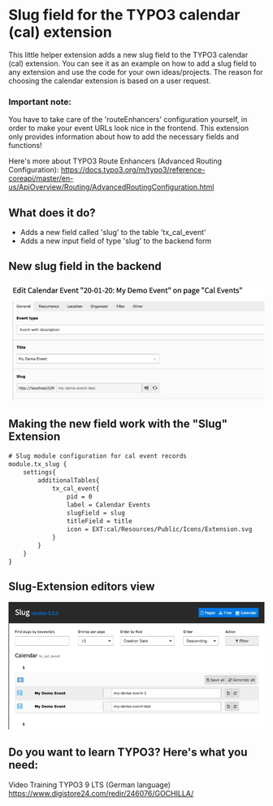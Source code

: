 # Slug field for the TYPO3 calendar (cal) extension
This little helper extension adds a new slug field to the TYPO3 calendar (cal) extension. You can see it as an example on how to add a slug field to any extension and use the code for your own ideas/projects. The reason for choosing the calendar extension is based on a user request.

### Important note:
You have to take care of the 'routeEnhancers' configuration yourself, in order to make your event URLs look nice in the frontend. This extension only provides information about how to add the necessary fields and functions!

Here's more about TYPO3 Route Enhancers (Advanced Routing Configuration):
https://docs.typo3.org/m/typo3/reference-coreapi/master/en-us/ApiOverview/Routing/AdvancedRoutingConfiguration.html

## What does it do?
- Adds a new field called 'slug' to the table 'tx_cal_event'
- Adds a new input field of type 'slug' to the backend form

## New slug field in the backend
![Screenshot Backend](https://raw.githubusercontent.com/koehlersimon/cal_slug/master/Resources/Public/Images/cal-slug-screen-1.jpg)

## Making the new field work with the "Slug" Extension
```
# Slug module configuration for cal event records
module.tx_slug {
    settings{
        additionalTables{
            tx_cal_event{
                pid = 0
                label = Calendar Events
                slugField = slug
                titleField = title
                icon = EXT:cal/Resources/Public/Icons/Extension.svg
            }
        }
    }
}
```

## Slug-Extension editors view
![Screenshot Slug Module](https://raw.githubusercontent.com/koehlersimon/cal_slug/master/Resources/Public/Images/cal-slug-screen-2.jpg)

## Do you want to learn TYPO3? Here's what you need:
Video Training TYPO3 9 LTS (German language) https://www.digistore24.com/redir/246076/GOCHILLA/
